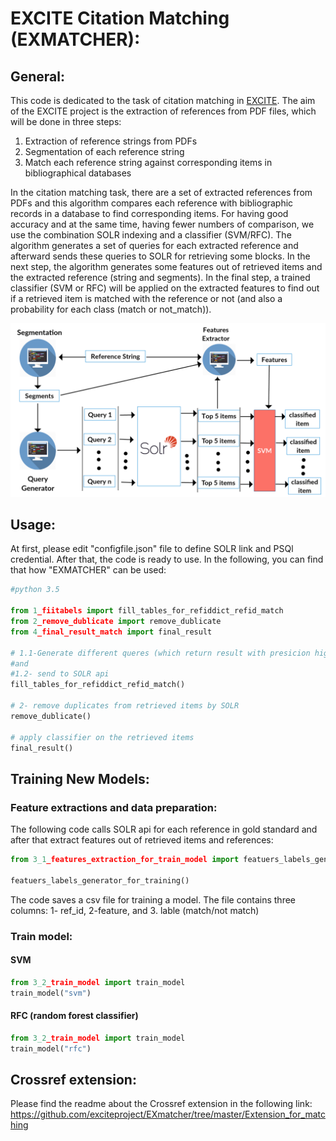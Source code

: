 # EXCITE Citation Matching (EXMATCHER):

## General:
This code is dedicated to the task of citation matching in [EXCITE](https://west.uni-koblenz.de/en/research/excite).
The aim of the EXCITE project is the extraction of references from PDF files, which will be done in three steps:

1. Extraction of reference strings from PDFs
2. Segmentation of each reference string
3. Match each reference string against corresponding items in bibliographical databases
 
In the citation matching task, there are a set of extracted references from PDFs and this algorithm compares each reference with bibliographic records in a database to find corresponding items. For having good accuracy and at the same time, having fewer numbers of comparison, we use the combination SOLR indexing and a classifier (SVM/RFC).
The algorithm generates a set of queries for each extracted reference and afterward sends these queries to SOLR for retrieving some blocks. In the next step, the algorithm generates some features out of retrieved items and the extracted reference (string and segments).
In the final step, a trained classifier (SVM or RFC) will be applied on the extracted features to find out if a retrieved item is matched with the reference or not (and also a probability for each class (match or not_match)).

!["Figure1. An overview of our approach"](https://raw.githubusercontent.com/exciteproject/EXmatcher/master/picreadme/matchingoverveiw.png)


## Usage:
At first, please edit "configfile.json" file to define SOLR link and PSQl credential. After that, the code is ready to use. In the following, you can find that how "EXMATCHER" can be used:

```python
#python 3.5

from 1_fiitabels import fill_tables_for_refiddict_refid_match
from 2_remove_dublicate import remove_dublicate
from 4_final_result_match import final_result

# 1.1-Generate different queres (which return result with presicion higher that 0.6) for each reference 
#and
#1.2- send to SOLR api
fill_tables_for_refiddict_refid_match()

# 2- remove duplicates from retrieved items by SOLR
remove_dublicate()

# apply classifier on the retrieved items
final_result()
```
## Training New Models:
### Feature extractions and data preparation:
The following code calls SOLR api for each reference in gold standard and after that extract features out of retrieved items and references: 
```python
from 3_1_features_extraction_for_train_model import featuers_labels_generator_for_training

featuers_labels_generator_for_training()
```
The code saves a csv file for training a model. The file contains three columns: 1- ref_id, 2-feature, and 3. lable (match/not match)

### Train model: 
#### SVM
```python
from 3_2_train_model import train_model
train_model("svm")
```

#### RFC (random forest classifier)
```python
from 3_2_train_model import train_model
train_model("rfc")
```
## Crossref extension:
Please find the readme about the Crossref extension in the following link:
https://github.com/exciteproject/EXmatcher/tree/master/Extension_for_matching
